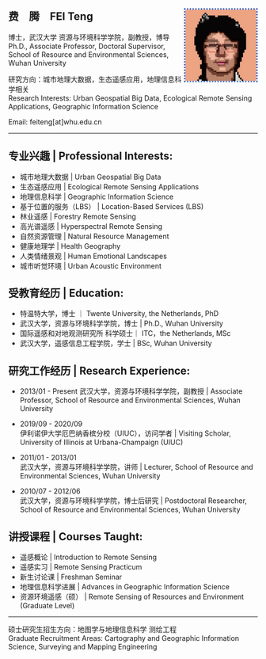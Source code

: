 ## 费&ensp;&ensp;腾&ensp;&ensp;FEI Teng [<img src='img\icon.jpg' style=' float:right; width:150px;height: px'/>](http://47.101.135.251:4396/#/)

博士，武汉大学 资源与环境科学学院，副教授，博导  
Ph.D., Associate Professor, Doctoral Supervisor, School of Resource and Environmental Sciences, Wuhan University

研究方向：城市地理大数据，生态遥感应用，地理信息科学相关  
Research Interests: Urban Geospatial Big Data, Ecological Remote Sensing Applications, Geographic Information Science

Email: feiteng[at]whu.edu.cn  

---

## 专业兴趣 | Professional Interests:
- 城市地理大数据 | Urban Geospatial Big Data
- 生态遥感应用 | Ecological Remote Sensing Applications
- 地理信息科学 | Geographic Information Science
- 基于位置的服务（LBS） | Location-Based Services (LBS)
- 林业遥感 | Forestry Remote Sensing
- 高光谱遥感 | Hyperspectral Remote Sensing
- 自然资源管理 | Natural Resource Management
- 健康地理学 | Health Geography
- 人类情绪景观 | Human Emotional Landscapes
- 城市听觉环境 | Urban Acoustic Environment

## 受教育经历 | Education:

- 特温特大学，博士 ｜ Twente University, the Netherlands, PhD  
- 武汉大学，资源与环境科学学院，博士 | Ph.D., Wuhan University  
- 国际遥感和对地观测研究所 科学硕士｜ ITC，the Netherlands, MSc 
- 武汉大学，遥感信息工程学院，学士 | BSc, Wuhan University  

## 研究工作经历 | Research Experience:

- 2013/01 - Present 
  武汉大学，资源与环境科学学院，副教授 | Associate Professor, School of Resource and Environmental Sciences, Wuhan University

- 2019/09 - 2020/09  
  伊利诺伊大学厄巴纳香槟分校（UIUC），访问学者 | Visiting Scholar, University of Illinois at Urbana-Champaign (UIUC)

- 2011/01 - 2013/01  
  武汉大学，资源与环境科学学院，讲师 | Lecturer, School of Resource and Environmental Sciences, Wuhan University

- 2010/07 - 2012/06  
  武汉大学，资源与环境科学学院，博士后研究 | Postdoctoral Researcher, School of Resource and Environmental Sciences, Wuhan University

## 讲授课程 | Courses Taught:

- 遥感概论 | Introduction to Remote Sensing
- 遥感实习 | Remote Sensing Practicum
- 新生讨论课 | Freshman Seminar
- 地理信息科学进展 | Advances in Geographic Information Science
- 资源环境遥感（硕） | Remote Sensing of Resources and Environment (Graduate Level)

---

硕士研究生招生方向：地图学与地理信息科学 测绘工程  
Graduate Recruitment Areas: Cartography and Geographic Information Science, Surveying and Mapping Engineering
